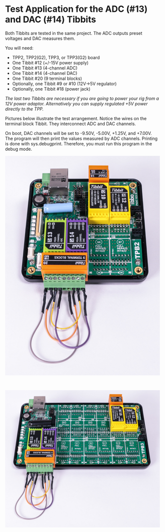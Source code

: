 # Test Application for the ADC (#13) and DAC (#14) Tibbits

Both Tibbits are tested in the same project. The ADC outputs preset voltages and DAC measures them.

You will need:

- TPP2, TPP2(G2), TPP3, or TPP3(G2) board
- One Tibbit #12 (+/-15V power supply)
- One Tibbit #13 (4-channel ADC)
- One Tibbit #14 (4-channel DAC)
- One Tibbit #20 (9 terminal blocks)
- Optionally, one Tibbit #9 or #10 (12V->5V regulator)
- Optionally, one Tibbit #18 (power jack)

*The last two Tibbits are necessary if you are going to power your rig from a 12V power adaptor. Alternatively you can supply regulated +5V power directly to the TPP.*

Pictures below illustrate the test arrangement. Notice the wires on the terminal block Tibbit. They interconnect ADC and DAC channels.

On boot, DAC channels will be set to -9.50V, -5.00V, +1.25V, and +7.00V. The program will then print the values measured by ADC channels. Printing is done with sys.debugprint. Therefore, you must run this program in the debug mode.

![](READMEImages/I2C_tibbit-1.jpg)

<br/>

![](READMEImages/I2C_tibbit-2.jpg)